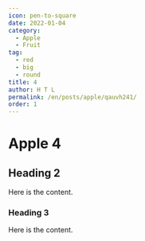 ```yaml
---
icon: pen-to-square
date: 2022-01-04
category:
  - Apple
  - Fruit
tag:
  - red
  - big
  - round
title: 4
author: H T L
permalink: /en/posts/apple/qauvh241/
order: 1
---
```


# Apple 4

## Heading 2

Here is the content.

### Heading 3

Here is the content.
